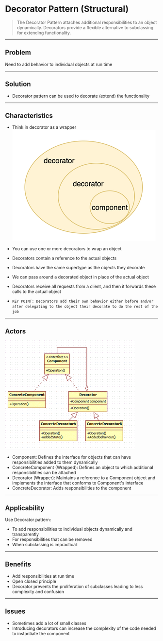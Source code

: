 # Decorator Pattern (Structural)

> The Decorator Pattern attaches additional responsibilities to an object dynamically. 
Decorators provide a flexible alternative to subclassing for extending functionality.

---
## Problem

Need to add behavior to individual objects at run time

---
## Solution

- Decorator pattern can be used to decorate (extend) the functionality

---
## Characteristics

- Think in decorator as a wrapper ![Decorator Wrapper](decoratorWrapperVisualization.png)
- You can use one or more decorators to wrap an object


- Decorators contain a reference to the actual objects
- Decorators have the same supertype as the objects they decorate
- We can pass around a decorated object in place of the actual object
- Decorators receive all requests from a client, and then it forwards these calls to the actual object
- `KEY POINT: Decorators add their own behavior either before and/or after delegating to the object their
decorate to do the rest of the job` 

---
## Actors

![Decorator UML](DecoratorUML.gif)

- Component: Defines the interface for objects that can have responsibilities added to them dynamically
- ConcreteComponent (Wrapped): Defines an object to which additional responsibilities can be attached
- Decorator (Wrapper): Maintains a reference to a Component object and implements the interface that conforms to Component's interface
- ConcreteDecorator: Adds responsibilities to the component

---
## Applicability

Use Decorator pattern:

- To add responsibilities to individual objects dynamically and transparently
- For responsibilities that can be removed
- When subclassing is impractical

---
## Benefits

- Add responsibilities at run time 
- Open closed principle
- Decorator prevents the proliferation of subclasses leading to less complexity and confusion

---
## Issues

- Sometimes add a lot of small classes
- Introducing decorators can increase the complexity of the code needed to instantiate the component